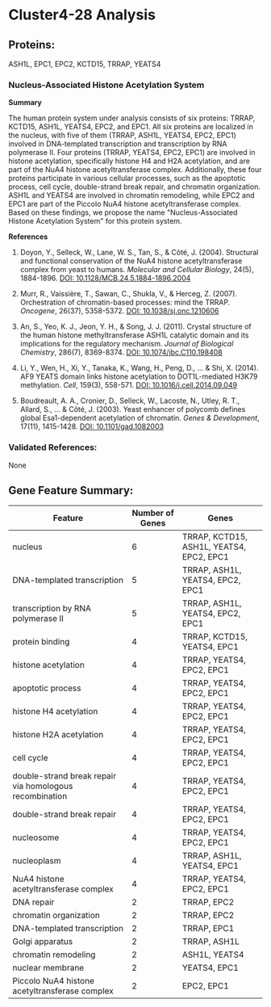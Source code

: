 # Cluster4-28 Analysis

## Proteins: 

ASH1L, EPC1, EPC2, KCTD15, TRRAP, YEATS4

### Nucleus-Associated Histone Acetylation System

**Summary**

The human protein system under analysis consists of six proteins: TRRAP, KCTD15, ASH1L, YEATS4, EPC2, and EPC1. All six proteins are localized in the nucleus, with five of them (TRRAP, ASH1L, YEATS4, EPC2, EPC1) involved in DNA-templated transcription and transcription by RNA polymerase II. Four proteins (TRRAP, YEATS4, EPC2, EPC1) are involved in histone acetylation, specifically histone H4 and H2A acetylation, and are part of the NuA4 histone acetyltransferase complex. Additionally, these four proteins participate in various cellular processes, such as the apoptotic process, cell cycle, double-strand break repair, and chromatin organization. ASH1L and YEATS4 are involved in chromatin remodeling, while EPC2 and EPC1 are part of the Piccolo NuA4 histone acetyltransferase complex. Based on these findings, we propose the name "Nucleus-Associated Histone Acetylation System" for this protein system.

**References**

1. Doyon, Y., Selleck, W., Lane, W. S., Tan, S., & Côté, J. (2004). Structural and functional conservation of the NuA4 histone acetyltransferase complex from yeast to humans. *Molecular and Cellular Biology*, 24(5), 1884-1896. [DOI: 10.1128/MCB.24.5.1884-1896.2004](https://doi.org/10.1128/MCB.24.5.1884-1896.2004)

2. Murr, R., Vaissière, T., Sawan, C., Shukla, V., & Herceg, Z. (2007). Orchestration of chromatin-based processes: mind the TRRAP. *Oncogene*, 26(37), 5358-5372. [DOI: 10.1038/sj.onc.1210606](https://doi.org/10.1038/sj.onc.1210606)

3. An, S., Yeo, K. J., Jeon, Y. H., & Song, J. J. (2011). Crystal structure of the human histone methyltransferase ASH1L catalytic domain and its implications for the regulatory mechanism. *Journal of Biological Chemistry*, 286(7), 8369-8374. [DOI: 10.1074/jbc.C110.198408](https://doi.org/10.1074/jbc.C110.198408)

4. Li, Y., Wen, H., Xi, Y., Tanaka, K., Wang, H., Peng, D., ... & Shi, X. (2014). AF9 YEATS domain links histone acetylation to DOT1L-mediated H3K79 methylation. *Cell*, 159(3), 558-571. [DOI: 10.1016/j.cell.2014.09.049](https://doi.org/10.1016/j.cell.2014.09.049)

5. Boudreault, A. A., Cronier, D., Selleck, W., Lacoste, N., Utley, R. T., Allard, S., ... & Côté, J. (2003). Yeast enhancer of polycomb defines global Esa1-dependent acetylation of chromatin. *Genes & Development*, 17(11), 1415-1428. [DOI: 10.1101/gad.1082003](https://doi.org/10.1101/gad.1082003)

### Validated References: 

None





## Gene Feature Summary: 

| Feature | Number of Genes | Genes |
| --- | --- | --- |
| nucleus | 6 | TRRAP, KCTD15, ASH1L, YEATS4, EPC2, EPC1 |
|  DNA-templated transcription | 5 | TRRAP, ASH1L, YEATS4, EPC2, EPC1 |
|  transcription by RNA polymerase II | 5 | TRRAP, ASH1L, YEATS4, EPC2, EPC1 |
| protein binding | 4 | TRRAP, KCTD15, YEATS4, EPC1 |
| histone acetylation | 4 | TRRAP, YEATS4, EPC2, EPC1 |
|  apoptotic process | 4 | TRRAP, YEATS4, EPC2, EPC1 |
| histone H4 acetylation | 4 | TRRAP, YEATS4, EPC2, EPC1 |
| histone H2A acetylation | 4 | TRRAP, YEATS4, EPC2, EPC1 |
|  cell cycle | 4 | TRRAP, YEATS4, EPC2, EPC1 |
|  double-strand break repair via homologous recombination | 4 | TRRAP, YEATS4, EPC2, EPC1 |
|  double-strand break repair | 4 | TRRAP, YEATS4, EPC2, EPC1 |
| nucleosome | 4 | TRRAP, YEATS4, EPC2, EPC1 |
| nucleoplasm | 4 | TRRAP, ASH1L, YEATS4, EPC1 |
| NuA4 histone acetyltransferase complex | 4 | TRRAP, YEATS4, EPC2, EPC1 |
| DNA repair | 2 | TRRAP, EPC2 |
| chromatin organization | 2 | TRRAP, EPC2 |
| DNA-templated transcription | 2 | TRRAP, EPC1 |
| Golgi apparatus | 2 | TRRAP, ASH1L |
| chromatin remodeling | 2 | ASH1L, YEATS4 |
| nuclear membrane | 2 | YEATS4, EPC1 |
| Piccolo NuA4 histone acetyltransferase complex | 2 | EPC2, EPC1 |

